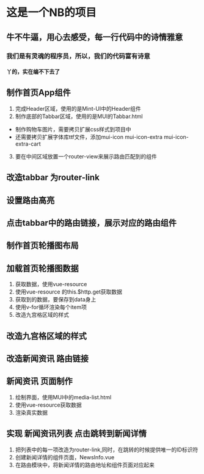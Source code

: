 # 这是一个NB的项目

## 牛不牛逼，用心去感受，每一行代码中的诗情雅意

### 我们是有灵魂的程序员，所以，我们的代码富有诗意

#### 丫的，实在编不下去了

## 制作首页App组件
1. 完成Header区域，使用的是Mint-UI中的Header组件
2. 制作底部的Tabbar区域，使用的是MUI的Tabbar.html
  + 制作购物车图片，需要拷贝扩展css样式到项目中
  + 还需要拷贝扩展字体库ttf文件，添加mui-icon mui-icon-extra mui-icon-extra-cart
3. 要在中间区域放置一个router-view来展示路由匹配到的组件

## 改造tabbar 为router-link

## 设置路由高亮

## 点击tabbar中的路由链接，展示对应的路由组件

## 制作首页轮播图布局

## 加载首页轮播图数据
1. 获取数据，使用vue-resource
2. 使用vue-resource 的this.$http.get获取数据
3. 获取到的数据，要保存到data身上
4. 使用v-for循环渲染每个item项
5. 改造九宫格区域的样式

## 改造九宫格区域的样式

## 改造新闻资讯 路由链接

## 新闻资讯 页面制作
 1. 绘制界面，使用MUI中的media-list.html
 2. 使用vue-resource获取数据
 3. 渲染真实数据

## 实现 新闻资讯列表 点击跳转到新闻详情
1. 把列表中的每一项改造为router-link,同时，在跳转的时候提供唯一的ID标识符
2. 创建新闻详情的组件页面，NewsInfo.vue
3. 在路由模块中，将新闻详情的路由地址和组件页面对应起来